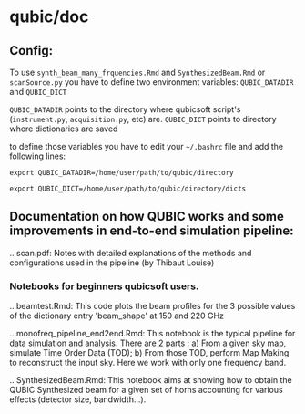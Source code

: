# qubic/doc

## Config: 

To use `synth_beam_many_frquencies.Rmd` and `SynthesizedBeam.Rmd` or `scanSource.py` you have to define two environment variables: `QUBIC_DATADIR` and `QUBIC_DICT`

`QUBIC_DATADIR` points to the directory where qubicsoft script's (`instrument.py`, `acquisition.py`, etc) are.
`QUBIC_DICT` points to directory where dictionaries are saved

to define those variables you have to edit your `~/.bashrc` file and add the following lines:

`export QUBIC_DATADIR=/home/user/path/to/qubic/directory`

`export QUBIC_DICT=/home/user/path/to/qubic/directory/dicts`

## Documentation on how QUBIC works and some improvements in end-to-end simulation pipeline:

.. scan.pdf: Notes with detailed explanations of the methods and configurations used in the pipeline (by Thibaut Louise)

### Notebooks for beginners qubicsoft users.
.. beamtest.Rmd: 
	This code plots the beam profiles for the 3 possible values of the dictionary entry 'beam_shape' at 150 and 220 GHz

.. monofreq_pipeline_end2end.Rmd:
	This notebook is the typical pipeline for data simulation and analysis. There are 2 parts : a) From a given sky map, simulate Time Order Data (TOD); b)	From those TOD, perform Map Making to reconstruct the input sky. Here we work with only one frequency band.

.. SynthesizedBeam.Rmd: 
	This notebook aims at showing how to obtain the QUBIC Synthesized beam for a given set of horns accounting for various effects (detector size, bandwidth...).
